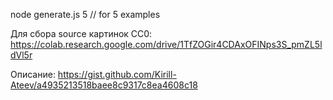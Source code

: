 node generate.js 5 // for 5 examples

Для сбора source картинок CC0:
https://colab.research.google.com/drive/1TfZOGir4CDAxOFINps3S_pmZL5ldVl5r

Описание:
https://gist.github.com/Kirill-Ateev/a4935213518baee8c9317c8ea4608c18
